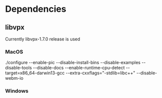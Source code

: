 # Dependencies #

## libvpx ##

Currently libvpx-1.7.0 release is used

### MacOS ###

./configure --enable-pic --disable-install-bins --disable-examples --disable-tools --disable-docs --enable-runtime-cpu-detect --target=x86_64-darwin13-gcc --extra-cxxflags="-stdlib=libc++" --disable-webm-io 

### Windows ###
